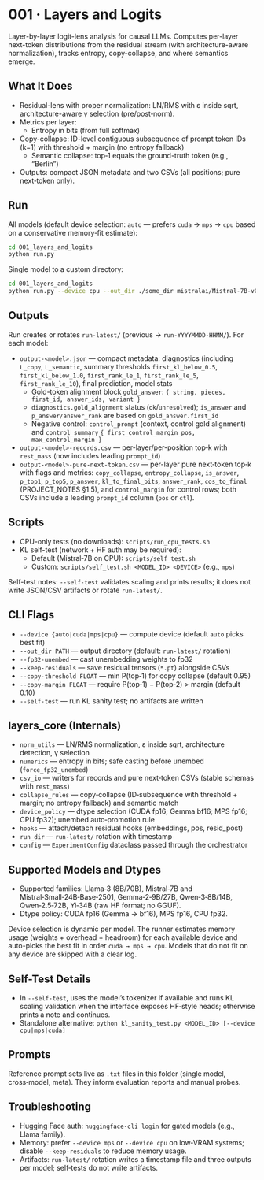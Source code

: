 # 001 · Layers and Logits

Layer-by-layer logit-lens analysis for causal LLMs. Computes per-layer next-token distributions from the residual stream (with architecture-aware normalization), tracks entropy, copy-collapse, and where semantics emerge.

## What It Does

- Residual-lens with proper normalization: LN/RMS with ε inside sqrt, architecture-aware γ selection (pre/post‑norm).
- Metrics per layer:
  - Entropy in bits (from full softmax)
- Copy-collapse: ID-level contiguous subsequence of prompt token IDs (k=1) with threshold + margin (no entropy fallback)
  - Semantic collapse: top‑1 equals the ground-truth token (e.g., “Berlin”)
- Outputs: compact JSON metadata and two CSVs (all positions; pure next‑token only).

## Run

All models (default device selection: `auto` — prefers `cuda` → `mps` → `cpu` based on a conservative memory‑fit estimate):

```bash
cd 001_layers_and_logits
python run.py
```

Single model to a custom directory:

```bash
cd 001_layers_and_logits
python run.py --device cpu --out_dir ./some_dir mistralai/Mistral-7B-v0.1
```

## Outputs

Run creates or rotates `run-latest/` (previous → `run-YYYYMMDD-HHMM/`). For each model:

- `output-<model>.json` — compact metadata: diagnostics (including `L_copy`, `L_semantic`, summary thresholds `first_kl_below_0.5`, `first_kl_below_1.0`, `first_rank_le_1`, `first_rank_le_5`, `first_rank_le_10`), final prediction, model stats
  - Gold-token alignment block `gold_answer`: `{ string, pieces, first_id, answer_ids, variant }`
  - `diagnostics.gold_alignment` status (`ok`/`unresolved`); `is_answer` and `p_answer/answer_rank` are based on `gold_answer.first_id`
  - Negative control: `control_prompt` (context, control gold alignment) and `control_summary` `{ first_control_margin_pos, max_control_margin }`
- `output-<model>-records.csv` — per-layer/per-position top‑k with `rest_mass` (now includes leading `prompt_id`)
- `output-<model>-pure-next-token.csv` — per-layer pure next‑token top‑k with flags and metrics: `copy_collapse`, `entropy_collapse`, `is_answer`, `p_top1`, `p_top5`, `p_answer`, `kl_to_final_bits`, `answer_rank`, `cos_to_final` (PROJECT_NOTES §1.5), and `control_margin` for control rows; both CSVs include a leading `prompt_id` column (`pos` or `ctl`).

## Scripts

- CPU-only tests (no downloads): `scripts/run_cpu_tests.sh`
- KL self-test (network + HF auth may be required):
  - Default (Mistral‑7B on CPU): `scripts/self_test.sh`
  - Custom: `scripts/self_test.sh <MODEL_ID> <DEVICE>` (e.g., `mps`)

Self-test notes: `--self-test` validates scaling and prints results; it does not write JSON/CSV artifacts or rotate `run-latest/`.

## CLI Flags

- `--device {auto|cuda|mps|cpu}` — compute device (default `auto` picks best fit)
- `--out_dir PATH` — output directory (default: `run-latest/` rotation)
- `--fp32-unembed` — cast unembedding weights to fp32
- `--keep-residuals` — save residual tensors (`*.pt`) alongside CSVs
- `--copy-threshold FLOAT` — min P(top‑1) for copy collapse (default 0.95)
- `--copy-margin FLOAT` — require P(top‑1) − P(top‑2) > margin (default 0.10)
- `--self-test` — run KL sanity test; no artifacts are written

## layers_core (Internals)

- `norm_utils` — LN/RMS normalization, ε inside sqrt, architecture detection, γ selection
- `numerics` — entropy in bits; safe casting before unembed (`force_fp32_unembed`)
- `csv_io` — writers for records and pure next‑token CSVs (stable schemas with `rest_mass`)
- `collapse_rules` — copy‑collapse (ID‑subsequence with threshold + margin; no entropy fallback) and semantic match
- `device_policy` — dtype selection (CUDA fp16; Gemma bf16; MPS fp16; CPU fp32); unembed auto‑promotion rule
- `hooks` — attach/detach residual hooks (embeddings, pos, resid_post)
- `run_dir` — `run-latest/` rotation with timestamp
- `config` — `ExperimentConfig` dataclass passed through the orchestrator

## Supported Models and Dtypes

- Supported families: Llama‑3 (8B/70B), Mistral‑7B and Mistral‑Small‑24B‑Base‑2501, Gemma‑2‑9B/27B, Qwen‑3‑8B/14B, Qwen‑2.5‑72B, Yi‑34B (raw HF format; no GGUF).
- Dtype policy: CUDA fp16 (Gemma → bf16), MPS fp16, CPU fp32.

Device selection is dynamic per model. The runner estimates memory usage (weights + overhead + headroom) for each available device and auto-picks the best fit in order `cuda → mps → cpu`. Models that do not fit on any device are skipped with a clear log.

## Self-Test Details

- In `--self-test`, uses the model’s tokenizer if available and runs KL scaling validation when the interface exposes HF‑style heads; otherwise prints a note and continues.
- Standalone alternative: `python kl_sanity_test.py <MODEL_ID> [--device cpu|mps|cuda]`

## Prompts

Reference prompt sets live as `.txt` files in this folder (single model, cross‑model, meta). They inform evaluation reports and manual probes.

## Troubleshooting

- Hugging Face auth: `huggingface-cli login` for gated models (e.g., Llama family).
- Memory: prefer `--device mps` or `--device cpu` on low‑VRAM systems; disable `--keep-residuals` to reduce memory usage.
- Artifacts: `run-latest/` rotation writes a timestamp file and three outputs per model; self‑tests do not write artifacts.
